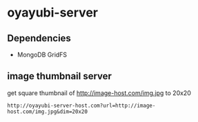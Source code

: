 oyayubi-server
==============
## Dependencies

- MongoDB GridFS

## image thumbnail server

get square thumbnail of http://image-host.com/img.jpg to 20x20
```
http://oyayubi-server-host.com?url=http://image-host.com/img.jpg&dim=20x20
```

